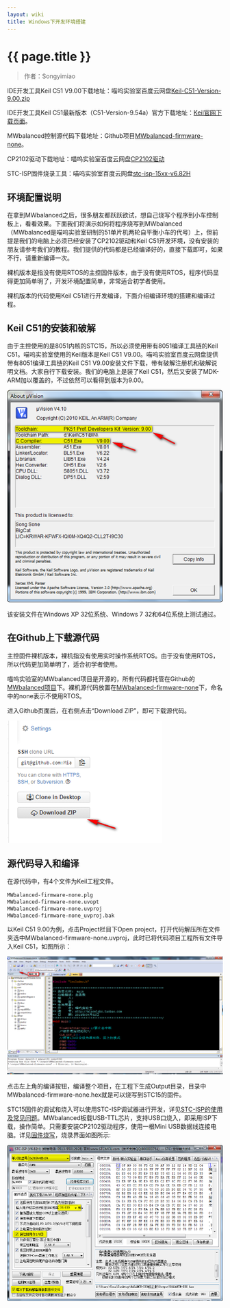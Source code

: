 ```yaml
---
layout: wiki
title: Windows下开发环境搭建
---
```


# {{ page.title }}

> 作者：Songyimiao

IDE开发工具Keil C51 V9.00下载地址：喵呜实验室百度云网盘[Keil-C51-Version-9.00.zip](http://pan.baidu.com/s/1kTKN5AZ)

IDE开发工具Keil C51最新版本（C51-Version-9.54a）官方下载地址：[Keil官网下载页面](https://www.keil.com/demo/eval/c51.htm)。

MWbalanced控制源代码下载地址：Github项目[MWbalanced-firmware-none](https://github.com/MiaowLabs/MWbalanced-firmware-none)。

CP2102驱动下载地址：喵呜实验室百度云网盘[CP2102驱动](http://pan.baidu.com/s/1c08Q5AK)

STC-ISP固件烧录工具：喵呜实验室百度云网盘[stc-isp-15xx-v6.82H](http://pan.baidu.com/s/1bnBg2qN)

## 环境配置说明

在拿到MWbalanced之后，很多朋友都跃跃欲试，想自己烧写个程序到小车控制板上，看看效果。下面我们将演示如何将程序烧写到MWbalanced（MWbalanced是喵呜实验室研制的51单片机两轮自平衡小车的代号）上，但前提是我们的电脑上必须已经安装了CP2102驱动和Keil C51开发环境，没有安装的朋友请参考我们的教程。我们提供的代码都是已经编译好的，直接下载即可，如果不行，请重新编译一次。

裸机版本是指没有使用RTOS的主控固件版本，由于没有使用RTOS，程序代码显得更加简单明了，开发环境配置简单，非常适合初学者使用。

裸机版本的代码使用Keil C51进行开发编译，下面介绍编译环境的搭建和编译过程。

## Keil C51的安装和破解
由于主控使用的是8051内核的STC15，所以必须使用带有8051编译工具链的Keil C51。喵呜实验室使用的Keil版本是Keil C51 V9.00。喵呜实验室百度云网盘提供带有8051编译工具链的Keil C51 V9.00安装文件下载，带有破解注册机和破解说明文档。大家自行下载安装。我们的电脑上是装了Keil C51，然后又安装了MDK-ARM加以覆盖的，不过依然可以看得到版本为9.00。

![](/img/wiki/keil-version.png)

该安装文件在Windows XP 32位系统、Windows 7 32和64位系统上测试通过。

## 在Github上下载源代码

主控固件裸机版本，裸机指没有使用实时操作系统RTOS。由于没有使用RTOS，所以代码更加简单明了，适合初学者使用。

喵呜实验室的MWbalanced项目是开源的，所有代码都托管在Github的[MWbalanced项目](https://github.com/miaowlabs)下。裸机源代码放置在[MWbalanced-firmware-none](https://github.com/MiaowLabs/MWbalanced-firmware-none)下，命名中的none表示不使用RTOS。

进入Github页面后，在右侧点击“Download ZIP”，即可下载源代码。

![](/img/wiki/download-zip.png)

## 源代码导入和编译

在源代码中，有4个文件为Keil工程文件。

~~~
MWbalanced-firmware-none.plg
MWbalanced-firmware-none.uvopt
MWbalanced-firmware-none.uvproj
MWbalanced-firmware-none_uvproj.bak
~~~

以Keil C51 9.00为例，点击Project栏目下Open project，打开代码解压所在文件夹选中MWbalanced-firmware-none.uvproj，此时已将代码项目工程所有文件导入Keil C51，如图所示：

![](/img/wiki/keil-build.png)

点击左上角的编译按钮，编译整个项目，在工程下生成Output目录，目录中MWbalanced-firmware-none.hex就是可以烧写到STC15的固件。

STC15固件的调试和烧入可以使用STC-ISP调试器进行开发，详见[STC-ISP的使用及常见问题]()。MWbalanced板载USB-TTL芯片，支持USB口烧入，即采用ISP下载，操作简单。只需要安装CP2102驱动程序，使用一根Mini USB数据线连接电脑。详见[固件烧写]()，烧录界面如图所示:

![](/img/wiki/stc-isp-download.png)

